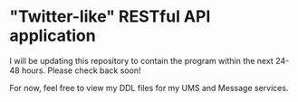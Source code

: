 # "Twitter-like" RESTful API application

I will be updating this repository to contain the program within the next 24-48 hours. Please check back soon! 

For now, feel free to view my DDL files for my UMS and Message services. 
